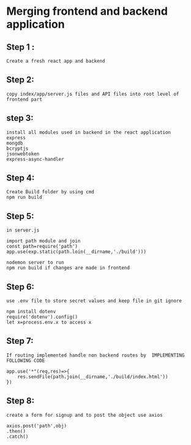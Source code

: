 # Merging frontend and backend application

## Step 1 :

    Create a fresh react app and backend

## Step 2:

    copy index/app/server.js files and API files into root level of frontend part

## step 3:

    install all modules used in backend in the react application
    express
    mongdb
    bcryptjs
    jsonwebtoken
    express-async-handler

## Step 4:

    Create Build folder by using cmd
    npm run build

## Step 5:

    in server.js

    import path module and join
    const path=require('path')
    app.use(exp.static(path.loin(__dirname,'./build')))

    nodemon server to run
    npm run build if changes are made in frontend

## Step 6:

    use .env file to store secret values and keep file in git ignore

    npm install dotenv
    require('dotenv').config()
    let x=process.env.x to access x

## Step 7:

    If routing implemented handle non backend routes by  IMPLEMENTING FOLLOWING CODE

    app.use('*"(req,res)=>{
        res.sendFile(path.join(__dirname,'./build/index.html'))
    })

## Step 8:

    create a form for signup and to post the object use axios

    axios.post('path',obj)
    .then()
    .catch()
